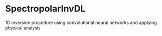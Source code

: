 # SpectropolarInvDL
1D inversion procedure using convolutional neural networks and applying physical analysis
